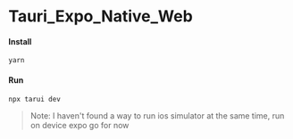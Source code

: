 # Tauri_Expo_Native_Web

#### Install
`yarn`

#### Run
`npx tarui dev`

> Note: I haven't found a way to run ios simulator at the same time, run on device expo go for now
